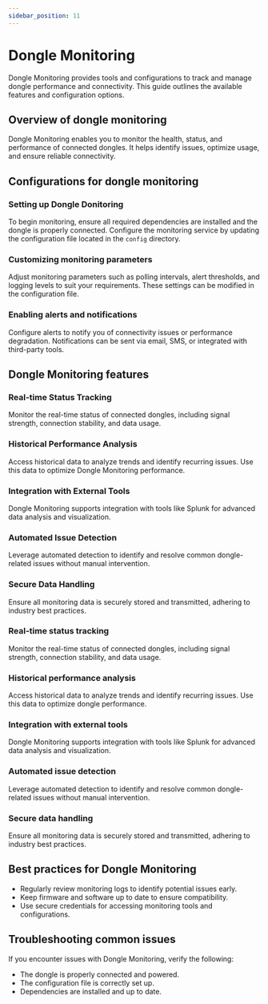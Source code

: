 ```yaml
---
sidebar_position: 11
---
```


# Dongle Monitoring

Dongle Monitoring provides tools and configurations to track and manage dongle performance and connectivity. This guide outlines the available features and configuration options.

## Overview of dongle monitoring

Dongle Monitoring enables you to monitor the health, status, and performance of connected dongles. It helps identify issues, optimize usage, and ensure reliable connectivity.

## Configurations for dongle monitoring

### Setting up Dongle Donitoring

To begin monitoring, ensure all required dependencies are installed and the dongle is properly connected. Configure the monitoring service by updating the configuration file located in the `config` directory.

### Customizing monitoring parameters

Adjust monitoring parameters such as polling intervals, alert thresholds, and logging levels to suit your requirements. These settings can be modified in the configuration file.

### Enabling alerts and notifications

Configure alerts to notify you of connectivity issues or performance degradation. Notifications can be sent via email, SMS, or integrated with third-party tools.

## Dongle Monitoring features

### Real-time Status Tracking

Monitor the real-time status of connected dongles, including signal strength, connection stability, and data usage.

### Historical Performance Analysis

Access historical data to analyze trends and identify recurring issues. Use this data to optimize Dongle Monitoring performance.

### Integration with External Tools

Dongle Monitoring supports integration with tools like Splunk for advanced data analysis and visualization.

### Automated Issue Detection

Leverage automated detection to identify and resolve common dongle-related issues without manual intervention.

### Secure Data Handling

Ensure all monitoring data is securely stored and transmitted, adhering to industry best practices.

### Real-time status tracking

Monitor the real-time status of connected dongles, including signal strength, connection stability, and data usage.

### Historical performance analysis

Access historical data to analyze trends and identify recurring issues. Use this data to optimize dongle performance.

### Integration with external tools

Dongle Monitoring supports integration with tools like Splunk for advanced data analysis and visualization.

### Automated issue detection

Leverage automated detection to identify and resolve common dongle-related issues without manual intervention.

### Secure data handling

Ensure all monitoring data is securely stored and transmitted, adhering to industry best practices.

## Best practices for Dongle Monitoring

- Regularly review monitoring logs to identify potential issues early.
- Keep firmware and software up to date to ensure compatibility.
- Use secure credentials for accessing monitoring tools and configurations.

## Troubleshooting common issues

If you encounter issues with Dongle Monitoring, verify the following:

- The dongle is properly connected and powered.
- The configuration file is correctly set up.
- Dependencies are installed and up to date.
